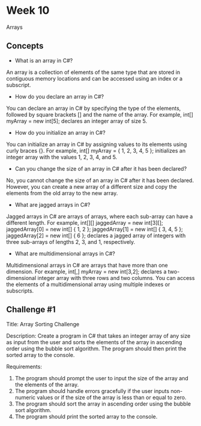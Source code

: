 # Week 10

Arrays

## Concepts

- What is an array in C#?

An array is a collection of elements of the same type that are stored in contiguous memory locations and can be accessed using an index or a subscript.

- How do you declare an array in C#?

You can declare an array in C# by specifying the type of the elements, followed by square brackets [] and the name of the array. For example, int[] myArray = new int[5]; declares an integer array of size 5.

- How do you initialize an array in C#?

 You can initialize an array in C# by assigning values to its elements using curly braces {}. For example, int[] myArray = { 1, 2, 3, 4, 5 }; initializes an integer array with the values 1, 2, 3, 4, and 5.

- Can you change the size of an array in C# after it has been declared?

No, you cannot change the size of an array in C# after it has been declared. However, you can create a new array of a different size and copy the elements from the old array to the new array.

- What are jagged arrays in C#?

Jagged arrays in C# are arrays of arrays, where each sub-array can have a different length. For example, int[][] jaggedArray = new int[3][]; jaggedArray[0] = new int[] { 1, 2 }; jaggedArray[1] = new int[] { 3, 4, 5 }; jaggedArray[2] = new int[] { 6 }; declares a jagged array of integers with three sub-arrays of lengths 2, 3, and 1, respectively.

- What are multidimensional arrays in C#?

Multidimensional arrays in C# are arrays that have more than one dimension. For example, int[,] myArray = new int[3,2]; declares a two-dimensional integer array with three rows and two columns. You can access the elements of a multidimensional array using multiple indexes or subscripts.



## Challenge #1

Title: Array Sorting Challenge

Description: Create a program in C# that takes an integer array of any size as input from the user and sorts the elements of the array in ascending order using the bubble sort algorithm. The program should then print the sorted array to the console.

Requirements:

1. The program should prompt the user to input the size of the array and the elements of the array.
2. The program should handle errors gracefully if the user inputs non-numeric values or if the size of the array is less than or equal to zero.
3. The program should sort the array in ascending order using the bubble sort algorithm.
4. The program should print the sorted array to the console.

